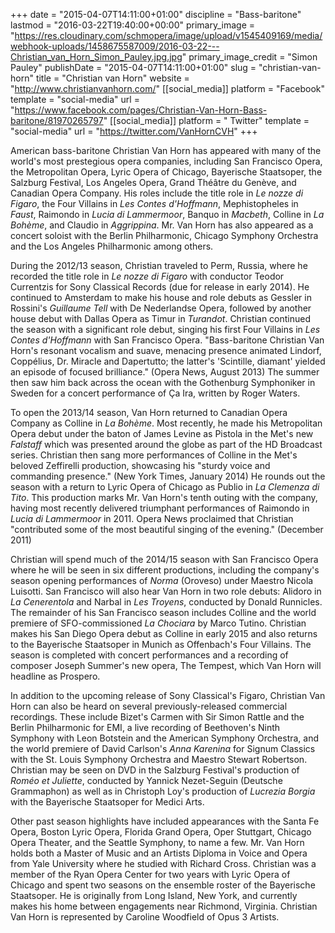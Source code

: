 +++
date = "2015-04-07T14:11:00+01:00"
discipline = "Bass-baritone"
lastmod = "2016-03-22T19:40:00+00:00"
primary_image = "https://res.cloudinary.com/schmopera/image/upload/v1545409169/media/webhook-uploads/1458675587009/2016-03-22---Christian_van_Horn_Simon_Pauley.jpg.jpg"
primary_image_credit = "Simon Pauley"
publishDate = "2015-04-07T14:11:00+01:00"
slug = "christian-van-horn"
title = "Christian van Horn"
website = "http://www.christianvanhorn.com/"
[[social_media]]
platform = "Facebook"
template = "social-media"
url = "https://www.facebook.com/pages/Christian-Van-Horn-Bass-baritone/81970265797"
[[social_media]]
platform = " Twitter"
template = "social-media"
url = "https://twitter.com/VanHornCVH"
+++

<p>
	American bass-baritone Christian Van Horn has appeared with many of the world's most prestegious opera companies, including San Francisco Opera, the Metropolitan Opera, Lyric Opera of Chicago, Bayerische Staatsoper, the Salzburg Festival, Los Angeles Opera, Grand Théâtre du Genève, and Canadian Opera Company. His roles include the title role in <em>Le nozze di Figaro</em>, the Four Villains in <em>Les Contes d'Hoffmann</em>, Mephistopheles in <em>Faust</em>, Raimondo in <em>Lucia di Lammermoor</em>, Banquo in <em>Macbeth</em>, Colline in <em>La Bohème</em>, and Claudio in <em>Aggrippina</em>. Mr. Van Horn has also appeared as a concert soloist with the Berlin Philharmonic, Chicago Symphony Orchestra and the Los Angeles Philharmonic among others.
</p>
<p>
	<span class="color_14">During the 2012/13 season, Christian traveled to Perm, Russia, where he recorded the title role in <em>Le nozze di Figaro</em> with conductor Teodor Currentzis for Sony Classical Records (due for release in early 2014). He continued to Amsterdam to make his house and role debuts as Gessler in Rossini's <em>Guillaume Tell</em> with De Nederlandse Opera, followed by another house debut with Dallas Opera as Timur in <em>Turandot</em>. Christian continued the season with a significant role debut, singing his first Four Villains in <em>Les Contes d'Hoffmann</em> with San Francisco Opera. "Bass-baritone Christian Van Horn's resonant vocalism and suave, menacing presence animated Lindorf, Coppélius, Dr. Miracle and Dapertutto; the latter's 'Scintille, diamant' yielded an episode of focused brilliance." (Opera News, August 2013) The summer then saw him back across the ocean with the Gothenburg Symphoniker in Sweden for a concert performance of Ça Ira, written by Roger Waters.</span>
</p>
<p>
	<span class="color_14">To open the 2013/14 season, Van Horn returned to Canadian Opera Company as Colline in <em>La Bohème</em>. Most recently, he made his Metropolitan Opera debut under the baton of James Levine as Pistola in the Met's new <em>Falstaff</em> which was presented around the globe as part of the HD Broadcast series. Christian then sang more performances of Colline in the Met's beloved Zeffirelli production, showcasing his "sturdy voice and commanding presence." (New York Times, January 2014) He rounds out the season with a return to Lyric Opera of Chicago as Publio in <em>La Clemenza di Tito</em>. This production marks Mr. Van Horn's tenth outing with the company, having most recently delivered triumphant performances of Raimondo in <em>Lucia di Lammermoor</em> in 2011. Opera News proclaimed that Christian "contributed some of the most beautiful singing of the evening." (December 2011)</span>
</p>
<p>
	<span class="color_14">Christian will spend much of the 2014/15 season with San Francisco Opera where he will be seen in six different productions, including the company's season opening performances of <em>Norma</em> (Oroveso) under Maestro Nicola Luisotti. San Francisco will also hear Van Horn in two role debuts: Alidoro in <em>La Cenerentola</em> and Narbal in <em>Les Troyens</em>, conducted by Donald Runnicles. The remainder of his San Francisco season includes Colline and the world premiere of SFO-commissioned <em>La Chociara</em> by Marco Tutino. Christian makes his San Diego Opera debut as Colline in early 2015 and also returns to the Bayerische Staatsoper in Munich as Offenbach's Four Villains. The season is completed with concert performances and a recording of composer Joseph Summer's new opera, The Tempest, which Van Horn will headline as Prospero.</span>
</p>
<p>
	<span class="color_14">In addition to the upcoming release of Sony Classical's Figaro, Christian Van Horn can also be heard on several previously-released commercial recordings. These include Bizet's Carmen with Sir Simon Rattle and the Berlin Philharmonic for EMI, a live recording of Beethoven's Ninth Symphony with Leon Botstein and the American Symphony Orchestra, and the world premiere of David Carlson's <em>Anna Karenina</em> for Signum Classics with the St. Louis Symphony Orchestra and Maestro Stewart Robertson. Christian may be seen on DVD in the Salzburg Festival's production of <em>Roméo et Juliette</em>, conducted by Yannick Nezet-Seguin (Deutsche Grammaphon) as well as in Christoph Loy's production of <em>Lucrezia Borgia</em> with the Bayerische Staatsoper for Medici Arts.</span>
</p>
<p>
	<span class="color_14">Other past season highlights have included appearances with the Santa Fe Opera, Boston Lyric Opera, Florida Grand Opera, Oper Stuttgart, Chicago Opera Theater, and the Seattle Symphony, to name a few. Mr. Van Horn holds both a Master of Music and an Artists Diploma in Voice and Opera from Yale University where he studied with Richard Cross. Christian was a member of the Ryan Opera Center for two years with Lyric Opera of Chicago and spent two seasons on the ensemble roster of the Bayerische Staatsoper. He is originally from Long Island, New York, and currently makes his home between engagements near Richmond, Virginia. Christian Van Horn is represented by Caroline Woodfield of Opus 3 Artists.</span>
</p>
